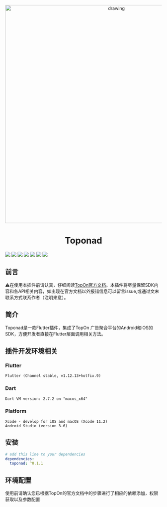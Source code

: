 <p align="center">
<img src=https://github.com/oywenjiao/toponad/showImage/1.png alt="drawing" width="700">
</p>

<h1 align="center">Toponad</h1>

<p>
<a href="https://www.npmjs.com/package/drone"><img src=https://img.shields.io/badge/license-MIT-brightgreen></a>
<a href="https://www.apple.com/lae/ios/ios-13/"><img src=https://img.shields.io/badge/platform-ios-lightgrey></a>
<a href="https://www.Android.com/package/drone"><img src=https://img.shields.io/badge/platform-Android-lightgrey></a>
<a href="https://www.dart.dev"><img src=https://img.shields.io/badge/Language-Dart-orange></a>
<a href="https://www.flutter.dev"><img src=https://img.shields.io/badge/Flutter-v1.12.13-informational></a>
<a href="https://www.dart.dev"><img src=https://img.shields.io/badge/Dart-v2.4.1-informational></a>
<a href="https://github.com/oywenjiao/toponad"><img src=https://img.shields.io/badge/Topon-v0.0.1-success></a>
</p>

## 前言
⚠️在使用本插件前请认真，仔细阅读[TopOn官方文档](https://docs.toponad.com/#/zh-cn/android/GetStarted/TopOn_Get_Started)。本插件将尽量保留SDK内容和各API相关内容，如出现在官方文档以外报错信息可以留言issue,或通过文末联系方式联系作者（注明来意）。

## 简介
Toponad是一款Flutter插件，集成了TopOn 广告聚合平台的Android和iOS的SDK，方便开发者直接在Flutter层面调用相关方法。

## 插件开发环境相关

### Flutter
```
Flutter (Channel stable, v1.12.13+hotfix.9)
```

### Dart
```
Dart VM version: 2.7.2 on "macos_x64"
```

### Platform
```
Xcode - develop for iOS and macOS (Xcode 11.2)
Android Studio (version 3.6)
```


## 安装
```yaml
# add this line to your dependencies
dependencies:
  toponad: ^0.1.1
```

## 环境配置
使用前请确认您已根据TopOn的官方文档中的步骤进行了相应的依赖添加，权限获取以及参数配置